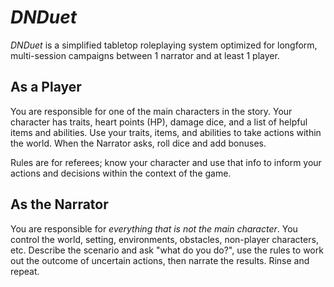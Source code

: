 # _DNDuet_
_DNDuet_ is a simplified tabletop roleplaying system optimized for longform, multi-session campaigns between 1 narrator and at least 1 player.

## As a Player
You are responsible for one of the main characters in the story. Your character has traits, heart points (HP), damage dice, and a list of helpful items and abilities. Use your traits, items, and abilities to take actions within the world. When the Narrator asks, roll dice and add bonuses.

Rules are for referees; know your character and use that info to inform your actions and decisions within the context of the game.

## As the Narrator
You are responsible for _everything that is not the main character_. You control the world, setting, environments, obstacles, non-player characters, etc. Describe the scenario and ask "what do you do?", use the rules to work out the outcome of uncertain actions, then narrate the results. Rinse and repeat.

